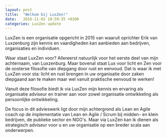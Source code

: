 ```yaml
---
layout: post
title:  "Welkom bij LuxZen!"
date:   2016-11-02 18:59:35 +0200
categories: LuxZen update
---
```

LuxZen is een organisatie opgericht in 2015 van waaruit oprichter Erik van Luxzenburg zijn kennis en vaardigheden kan aanbieden aan bedrijven, organisaties en individuen.

Waar staat LuxZen voor? Allereerst natuurlijk voor het eerste deel van mijn achternaam, van Luxzenburg. Maar bovenal staat Lux voor licht en Zen voor de oosterse filosofie van diepgang door rust en eenvoud. Dat is waar ik met LuxZen voor sta: licht en rust brengen in uw organisatie door zaken diepgaand aan te maken maar wel vanuit praktische eenvoud te werken!

Vanuit deze filosofie biedt ik via LuxZen mijn kennis en ervaring als organisatie adviseur en trainer aan voor zowel organisatie ontwikkeling als persoonlijke ontwikkeling.

De focus in dit advieswerk ligt door mijn achtergrond als Lean en Agile coach op de implementatie van Lean en Agile / Scrum bij midden- en klein bedrijven, de publieke sector en NGO's. Maar via LuxZen kan ik dienen als strategisch adviseur voor u en uw organisatie op een breder scala aan onderwerpen.

